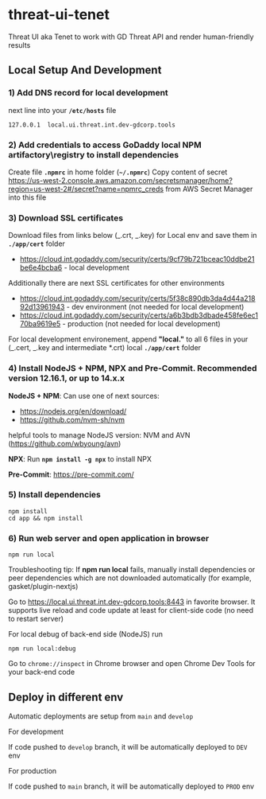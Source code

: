 # threat-ui-tenet

Threat UI aka Tenet to work with GD Threat API and render human-friendly results

## Local Setup And Development

### 1) Add DNS record for local development

next line into your **`/etc/hosts`** file

```
127.0.0.1  local.ui.threat.int.dev-gdcorp.tools
```

### 2) Add credentials to access GoDaddy local NPM artifactory\registry to install dependencies

Create file **`.npmrc`** in home folder (**`~/.npmrc`**)
Copy content of secret https://us-west-2.console.aws.amazon.com/secretsmanager/home?region=us-west-2#/secret?name=npmrc_creds from AWS Secret Manager into this file

### 3) Download SSL certificates

Download files from links below (_.crt, _.key) for Local env and save them in **`./app/cert`** folder

- https://cloud.int.godaddy.com/security/certs/9cf79b721bceac10ddbe21be6e4bcba6 - local development

Additionally there are next SSL certificates for other environments

- https://cloud.int.godaddy.com/security/certs/5f38c890db3da4d44a21892d13961943 - dev environment (not needed for local development)
- https://cloud.int.godaddy.com/security/certs/a6b3bdb3dbade458fe6ec170ba9619e5 - production (not needed for local development)

For local development environement, append **"local."** to all 6 files in your (_.cert, _.key and intermediate \*.crt) local **`./app/cert`** folder

### 4) Install NodeJS + NPM, NPX and Pre-Commit. Recommended version 12.16.1, or up to 14.x.x

**NodeJS + NPM**: Can use one of next sources:

- https://nodejs.org/en/download/
- https://github.com/nvm-sh/nvm

helpful tools to manage NodeJS version: NVM and AVN (https://github.com/wbyoung/avn)

**NPX**:
Run **`npm install -g npx`** to install NPX

**Pre-Commit**: https://pre-commit.com/

### 5) Install dependencies

```
npm install
cd app && npm install
```

### 6) Run web server and open application in browser

```
npm run local
```

Troubleshooting tip: If **npm run local** fails, manually install dependencies or peer dependencies which are not downloaded automatically (for example, gasket/plugin-nextjs)

Go to https://local.ui.threat.int.dev-gdcorp.tools:8443 in favorite browser.
It supports live reload and code update at least for client-side code (no need to restart server)

For local debug of back-end side (NodeJS) run

```
npm run local:debug
```

Go to `chrome://inspect` in Chrome browser and open Chrome Dev Tools for your back-end code

## Deploy in different env

Automatic deployments are setup from `main` and `develop`

For development

If code pushed to `develop` branch, it will be automatically deployed to `DEV` env

For production

If code pushed to `main` branch, it will be automatically deployed to `PROD` env
